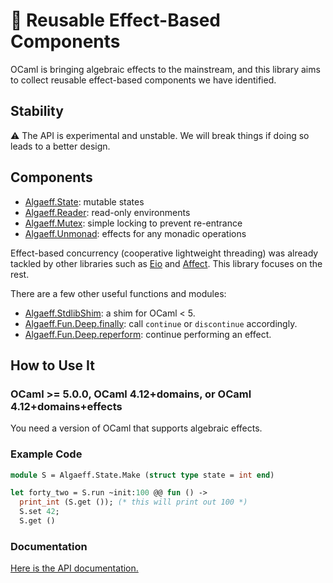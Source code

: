 # 🦠 Reusable Effect-Based Components

OCaml is bringing algebraic effects to the mainstream, and this library aims to collect reusable effect-based components we have identified.

## Stability

⚠ The API is experimental and unstable. We will break things if doing so leads to a better design.

## Components

- [Algaeff.State](https://redprl.org/algaeff/algaeff/Algaeff/State): mutable states
- [Algaeff.Reader](https://redprl.org/algaeff/algaeff/Algaeff/Reader): read-only environments
- [Algaeff.Mutex](https://redprl.org/algaeff/algaeff/Algaeff/Mutex): simple locking to prevent re-entrance
- [Algaeff.Unmonad](https://redprl.org/algaeff/algaeff/Algaeff/Unmonad): effects for any monadic operations

Effect-based concurrency (cooperative lightweight threading) was already tackled by other libraries
such as [Eio](https://github.com/ocaml-multicore/eio) and [Affect](https://erratique.ch/software/affect).
This library focuses on the rest.

There are a few other useful functions and modules:

- [Algaeff.StdlibShim](https://redprl.org/algaeff/algaeff/Algaeff/StdlibShim): a shim for OCaml < 5.
- [Algaeff.Fun.Deep.finally](https://redprl.org/algaeff/algaeff/Algaeff/Fun/Deep/index.html#val-finally): call `continue` or `discontinue` accordingly.
- [Algaeff.Fun.Deep.reperform](https://redprl.org/algaeff/algaeff/Algaeff/Fun/Deep/index.html#val-reperform): continue performing an effect.

## How to Use It

### OCaml >= 5.0.0, OCaml 4.12+domains, or OCaml 4.12+domains+effects

You need a version of OCaml that supports algebraic effects.

### Example Code

```ocaml
module S = Algaeff.State.Make (struct type state = int end)

let forty_two = S.run ~init:100 @@ fun () ->
  print_int (S.get ()); (* this will print out 100 *)
  S.set 42;
  S.get ()
```

### Documentation

[Here is the API documentation.](https://redprl.org/algaeff/algaeff/Algaeff)
